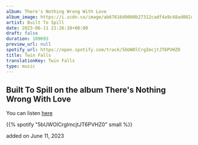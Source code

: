 ```yaml
---
album: There's Nothing Wrong With Love
album_image: https://i.scdn.co/image/ab67616d0000b27312cadf4a9c48ad082c7b3390
artist: Built To Spill
date: 2023-06-11 21:26:18+00:00
draft: false
duration: 109693
preview_url: null
spotify_url: https://open.spotify.com/track/5bUWOlCrgImcjtJT6PVHZ0
title: Twin Falls
translationKey: Twin Falls
type: music
---
```


## Built To Spill on the album There's Nothing Wrong With Love

You can listen [here](https://open.spotify.com/track/5bUWOlCrgImcjtJT6PVHZ0)

{{% spotify "5bUWOlCrgImcjtJT6PVHZ0" small %}}

added on June 11, 2023